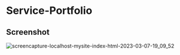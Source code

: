 # Service-Portfolio

## Screenshot

![screencapture-localhost-mysite-index-html-2023-03-07-19_09_52](https://user-images.githubusercontent.com/99088881/223722234-58606f12-93b9-4692-b7b2-f1b749eb45f8.png)
